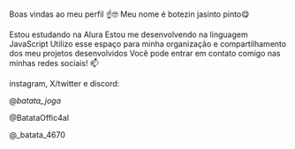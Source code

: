 Boas vindas ao meu perfil ☝️🤓
Meu nome é botezin jasinto pinto😋

Estou estudando na Alura
Estou me desenvolvendo na linguagem JavaScript
Utilizo esse espaço para minha organização e compartilhamento dos meu projetos desenvolvidos
Você pode entrar em contato comigo nas minhas redes sociais! 📫

instagram, X/twitter e discord:

@_batata_joga_

@BatataOffic4al

@_batata_4670
